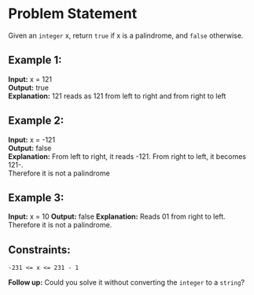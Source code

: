 # Problem Statement

Given an `integer` x, return `true` if x is a palindrome, and `false` otherwise.

## Example 1:

**Input:** x = 121  
**Output:** true  
**Explanation:** 121 reads as 121 from left to right and from right to left  

## Example 2:

**Input:** x = -121  
**Output:** false  
**Explanation:** From left to right, it reads -121. From right to left, it becomes 121-.  
Therefore it is not a palindrome  

## Example 3:

**Input:** x = 10
**Output:** false
**Explanation:** Reads 01 from right to left. Therefore it is not a palindrome.

## Constraints:
`-231 <= x <= 231 - 1`


**Follow up:** Could you solve it without converting the `integer` to a `string`?